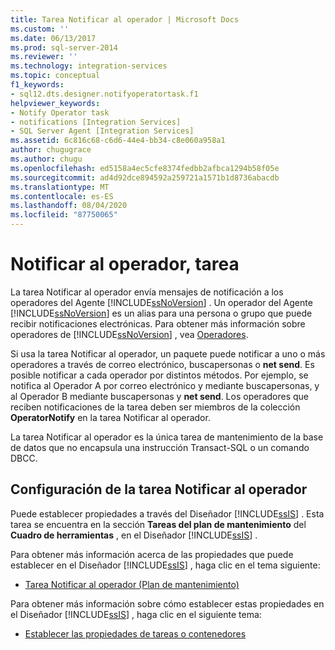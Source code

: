 ```yaml
---
title: Tarea Notificar al operador | Microsoft Docs
ms.custom: ''
ms.date: 06/13/2017
ms.prod: sql-server-2014
ms.reviewer: ''
ms.technology: integration-services
ms.topic: conceptual
f1_keywords:
- sql12.dts.designer.notifyoperatortask.f1
helpviewer_keywords:
- Notify Operator task
- notifications [Integration Services]
- SQL Server Agent [Integration Services]
ms.assetid: 6c816c68-c6d6-44e4-bb34-c8e060a958a1
author: chugugrace
ms.author: chugu
ms.openlocfilehash: ed5158a4ec5cfe8374fedbb2afbca1294b58f05e
ms.sourcegitcommit: ad4d92dce894592a259721a1571b1d8736abacdb
ms.translationtype: MT
ms.contentlocale: es-ES
ms.lasthandoff: 08/04/2020
ms.locfileid: "87750065"
---
```

# <a name="notify-operator-task"></a>Notificar al operador, tarea
  La tarea Notificar al operador envía mensajes de notificación a los operadores del Agente [!INCLUDE[ssNoVersion](../../includes/ssnoversion-md.md)] . Un operador del Agente [!INCLUDE[ssNoVersion](../../includes/ssnoversion-md.md)] es un alias para una persona o grupo que puede recibir notificaciones electrónicas. Para obtener más información sobre operadores de [!INCLUDE[ssNoVersion](../../includes/ssnoversion-md.md)] , vea [Operadores](../../ssms/agent//operators.md).  
  
 Si usa la tarea Notificar al operador, un paquete puede notificar a uno o más operadores a través de correo electrónico, buscapersonas o **net send**. Es posible notificar a cada operador por distintos métodos. Por ejemplo, se notifica al Operador A por correo electrónico y mediante buscapersonas, y al Operador B mediante buscapersonas y **net send**. Los operadores que reciben notificaciones de la tarea deben ser miembros de la colección **OperatorNotify** en la tarea Notificar al operador.  
  
 La tarea Notificar al operador es la única tarea de mantenimiento de la base de datos que no encapsula una instrucción Transact-SQL o un comando DBCC.  
  
## <a name="configuration-of-the-notify-operator-task"></a>Configuración de la tarea Notificar al operador  
 Puede establecer propiedades a través del Diseñador [!INCLUDE[ssIS](../../includes/ssis-md.md)] . Esta tarea se encuentra en la sección **Tareas del plan de mantenimiento** del **Cuadro de herramientas** , en el Diseñador [!INCLUDE[ssIS](../../includes/ssis-md.md)] .  
  
 Para obtener más información acerca de las propiedades que puede establecer en el Diseñador [!INCLUDE[ssIS](../../includes/ssis-md.md)] , haga clic en el tema siguiente:  
  
-   [Tarea Notificar al operador &#40;Plan de mantenimiento&#41;](../../relational-databases/maintenance-plans/notify-operator-task-maintenance-plan.md)  
  
 Para obtener más información sobre cómo establecer estas propiedades en el Diseñador [!INCLUDE[ssIS](../../includes/ssis-md.md)] , haga clic en el siguiente tema:  
  
-   [Establecer las propiedades de tareas o contenedores](../set-the-properties-of-a-task-or-container.md)  
  
  
